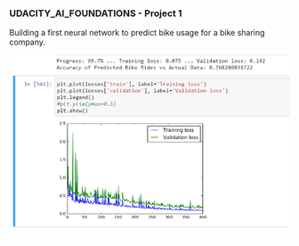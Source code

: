 ### UDACITY_AI_FOUNDATIONS - Project 1

Building a first neural network to predict bike usage for a bike sharing company.

![alt text](https://github.com/sdux/UDACITY_AI_FOUNDATIONS/blob/master/prj1.png "Project 1 image")

